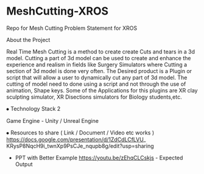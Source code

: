 # MeshCutting-XROS
Repo for Mesh Cutting Problem Statement for XROS


About the Project 

Real Time Mesh Cutting is a method to create create Cuts 
and tears in a 3d model. Cutting a part of 3d model can be used to 
create and enhance the experience and realism in fields like Surgery 
Simulators where Cutting a section of 3d model is done very often. The 
Desired product is a Plugin or script that will allow a user to 
dynamically cut any part of 3d model. The cutting of model need to 
done using a script and not through the use of animation, Shape keys. 
Some of the Applications for this plugins are XR clay sculpting 
simulator, XR Disections simulators for Biology students,etc.


⦁ Technology Stack
2


Game Engine - Unity / Unreal Engine


⦁ Resources to share ( Link / Document / Video etc works )
https://docs.google.com/presentation/d/1ZdCdLCfLVU_
KRysP8NqcH9i_twnXp9PsCJe_nqupb8g/edit?usp=sharing
- PPT with Better Example
https://youtu.be/zEhqCLCskjs - Expected Output
